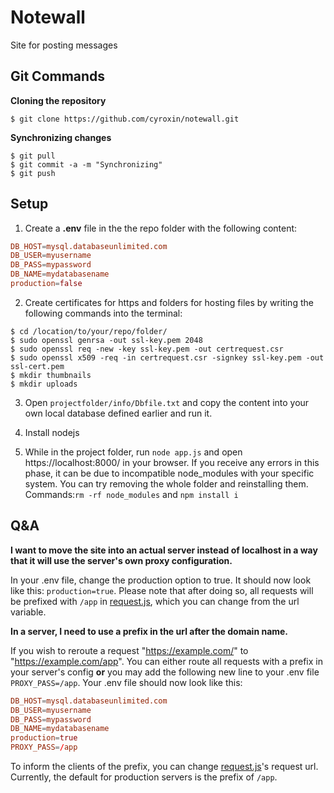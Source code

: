 # Notewall
Site for posting messages 



## Git Commands

**Cloning the repository**

```` Git
$ git clone https://github.com/cyroxin/notewall.git
```` 

**Synchronizing changes**

```` Git
$ git pull
$ git commit -a -m "Synchronizing"
$ git push
```` 


## Setup

  1. Create a **.env** file in the the repo folder with the following content:
```` conf
DB_HOST=mysql.databaseunlimited.com
DB_USER=myusername
DB_PASS=mypassword
DB_NAME=mydatabasename
production=false
````

2. Create certificates for https and folders for hosting files by writing the following commands into the terminal:
```` batch
$ cd /location/to/your/repo/folder/
$ sudo openssl genrsa -out ssl-key.pem 2048
$ sudo openssl req -new -key ssl-key.pem -out certrequest.csr
$ sudo openssl x509 -req -in certrequest.csr -signkey ssl-key.pem -out ssl-cert.pem
$ mkdir thumbnails
$ mkdir uploads
```` 

3. Open ``projectfolder/info/Dbfile.txt`` and copy the content into your own local database defined earlier and run it.

4. Install nodejs

5. While in the project folder, run ``node app.js`` and open https://localhost:8000/ in your browser. If you receive any errors in this phase, it can be due to incompatible node_modules with your specific system. You can try removing the whole folder and reinstalling them. Commands:``rm -rf node_modules`` and ``npm install i``
 

## Q&A

**I want to move the site into an actual server instead of localhost in a way that it will use the server's own proxy configuration.**

In your .env file, change the production option to true. It should now look like this: ``production=true``. Please note that after doing so, all requests will be prefixed with ``/app`` in [request.js](public_html/js/request.js), which you can change from the url variable.

**In a server, I need to use a prefix in the url after the domain name.**

If you wish to reroute a request "https://example.com/" to "https://example.com/app". You can either route all requests with a prefix in your server's config **or** you may add the following new line to your .env file ``PROXY_PASS=/app``. Your .env file should now look like this:

```` conf
DB_HOST=mysql.databaseunlimited.com
DB_USER=myusername
DB_PASS=mypassword
DB_NAME=mydatabasename
production=true
PROXY_PASS=/app
````

To inform the clients of the prefix, you can change [request.js](public_html/js/request.js)'s request url. Currently, the default for production servers is the prefix of ``/app``.
